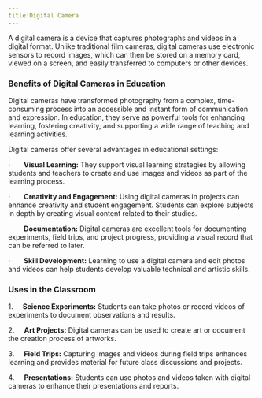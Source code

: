 ```yaml
---
title:Digital Camera
---
```


A digital camera is a device that captures photographs and videos in a digital format. Unlike traditional film cameras, digital cameras use electronic sensors to record images, which can then be stored on a memory card, viewed on a screen, and easily transferred to computers or other devices.

### Benefits of Digital Cameras in Education

Digital cameras have transformed photography from a complex, time-consuming process into an accessible and instant form of communication and expression. In education, they serve as powerful tools for enhancing learning, fostering creativity, and supporting a wide range of teaching and learning activities.

Digital cameras offer several advantages in educational settings:

·       **Visual Learning:** They support visual learning strategies by allowing students and teachers to create and use images and videos as part of the learning process.

·       **Creativity and Engagement:** Using digital cameras in projects can enhance creativity and student engagement. Students can explore subjects in depth by creating visual content related to their studies.

·       **Documentation:** Digital cameras are excellent tools for documenting experiments, field trips, and project progress, providing a visual record that can be referred to later.

·       **Skill Development:** Learning to use a digital camera and edit photos and videos can help students develop valuable technical and artistic skills.

### Uses in the Classroom

1.     **Science Experiments:** Students can take photos or record videos of experiments to document observations and results.

2.     **Art Projects:** Digital cameras can be used to create art or document the creation process of artworks.

3.     **Field Trips:** Capturing images and videos during field trips enhances learning and provides material for future class discussions and projects.

4.     **Presentations:** Students can use photos and videos taken with digital cameras to enhance their presentations and reports.
